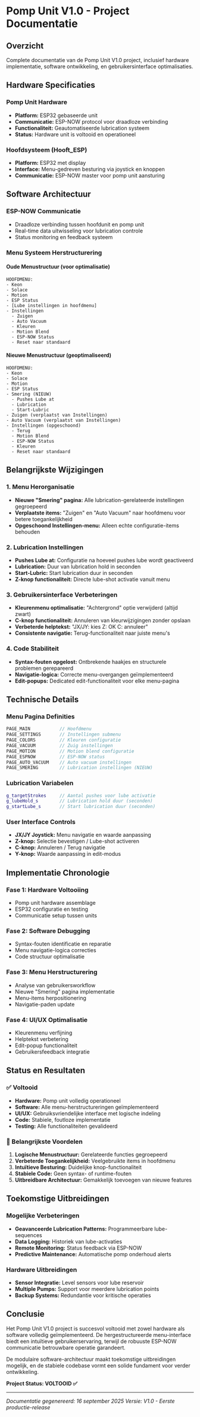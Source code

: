 # Pomp Unit V1.0 - Project Documentatie

## Overzicht
Complete documentatie van de Pomp Unit V1.0 project, inclusief hardware implementatie, software ontwikkeling, en gebruikersinterface optimalisaties.

## Hardware Specificaties

### Pomp Unit Hardware
- **Platform:** ESP32 gebaseerde unit
- **Communicatie:** ESP-NOW protocol voor draadloze verbinding
- **Functionaliteit:** Geautomatiseerde lubrication systeem
- **Status:** Hardware unit is voltooid en operationeel

### Hoofdsysteem (Hooft_ESP)
- **Platform:** ESP32 met display
- **Interface:** Menu-gedreven besturing via joystick en knoppen
- **Communicatie:** ESP-NOW master voor pomp unit aansturing

## Software Architectuur

### ESP-NOW Communicatie
- Draadloze verbinding tussen hoofdunit en pomp unit
- Real-time data uitwisseling voor lubrication controle
- Status monitoring en feedback systeem

### Menu Systeem Herstructurering

#### Oude Menustructuur (voor optimalisatie)
```
HOOFDMENU:
- Keon
- Solace  
- Motion
- ESP Status
- [Lube instellingen in hoofdmenu]
- Instellingen
  - Zuigen
  - Auto Vacuum
  - Kleuren
  - Motion Blend
  - ESP-NOW Status
  - Reset naar standaard
```

#### Nieuwe Menustructuur (geoptimaliseerd)
```
HOOFDMENU:
- Keon
- Solace
- Motion
- ESP Status
- Smering (NIEUW)
  - Pushes Lube at
  - Lubrication
  - Start-Lubric
- Zuigen (verplaatst van Instellingen)
- Auto Vacuum (verplaatst van Instellingen)
- Instellingen (opgeschoond)
  - Terug
  - Motion Blend
  - ESP-NOW Status  
  - Kleuren
  - Reset naar standaard
```

## Belangrijkste Wijzigingen

### 1. Menu Herorganisatie
- **Nieuwe "Smering" pagina:** Alle lubrication-gerelateerde instellingen gegroepeerd
- **Verplaatste items:** "Zuigen" en "Auto Vacuum" naar hoofdmenu voor betere toegankelijkheid
- **Opgeschoond Instellingen-menu:** Alleen echte configuratie-items behouden

### 2. Lubrication Instellingen
- **Pushes Lube at:** Configuratie na hoeveel pushes lube wordt geactiveerd
- **Lubrication:** Duur van lubrication hold in seconden
- **Start-Lubric:** Start lubrication duur in seconden
- **Z-knop functionaliteit:** Directe lube-shot activatie vanuit menu

### 3. Gebruikersinterface Verbeteringen
- **Kleurenmenu optimalisatie:** "Achtergrond" optie verwijderd (altijd zwart)
- **C-knop functionaliteit:** Annuleren van kleurwijzigingen zonder opslaan
- **Verbeterde helptekst:** "JX/JY: kies   Z: OK   C: annuleer"
- **Consistente navigatie:** Terug-functionaliteit naar juiste menu's

### 4. Code Stabiliteit
- **Syntax-fouten opgelost:** Ontbrekende haakjes en structurele problemen gerepareerd
- **Navigatie-logica:** Correcte menu-overgangen geïmplementeerd
- **Edit-popups:** Dedicated edit-functionaliteit voor elke menu-pagina

## Technische Details

### Menu Pagina Definities
```cpp
PAGE_MAIN           // Hoofdmenu
PAGE_SETTINGS       // Instellingen submenu  
PAGE_COLORS         // Kleuren configuratie
PAGE_VACUUM         // Zuig instellingen
PAGE_MOTION         // Motion blend configuratie
PAGE_ESPNOW         // ESP-NOW status
PAGE_AUTO_VACUUM    // Auto vacuum instellingen
PAGE_SMERING        // Lubrication instellingen (NIEUW)
```

### Lubrication Variabelen
```cpp
g_targetStrokes     // Aantal pushes voor lube activatie
g_lubeHold_s        // Lubrication hold duur (seconden)
g_startLube_s       // Start lubrication duur (seconden)
```

### User Interface Controls
- **JX/JY Joystick:** Menu navigatie en waarde aanpassing
- **Z-knop:** Selectie bevestigen / Lube-shot activeren
- **C-knop:** Annuleren / Terug navigatie
- **Y-knop:** Waarde aanpassing in edit-modus

## Implementatie Chronologie

### Fase 1: Hardware Voltooiing
- Pomp unit hardware assemblage
- ESP32 configuratie en testing
- Communicatie setup tussen units

### Fase 2: Software Debugging
- Syntax-fouten identificatie en reparatie
- Menu navigatie-logica correcties
- Code structuur optimalisatie

### Fase 3: Menu Herstructurering  
- Analyse van gebruikersworkflow
- Nieuwe "Smering" pagina implementatie
- Menu-items herpositionering
- Navigatie-paden update

### Fase 4: UI/UX Optimalisatie
- Kleurenmenu verfijning
- Helptekst verbetering
- Edit-popup functionaliteit
- Gebruikersfeedback integratie

## Status en Resultaten

### ✅ Voltooid
- **Hardware:** Pomp unit volledig operationeel
- **Software:** Alle menu-herstructureringen geïmplementeerd
- **UI/UX:** Gebruiksvriendelijke interface met logische indeling
- **Code:** Stabiele, foutloze implementatie
- **Testing:** Alle functionaliteiten gevalideerd

### 🎯 Belangrijkste Voordelen
1. **Logische Menustructuur:** Gerelateerde functies gegroepeerd
2. **Verbeterde Toegankelijkheid:** Veelgebruikte items in hoofdmenu
3. **Intuïtieve Besturing:** Duidelijke knop-functionaliteit
4. **Stabiele Code:** Geen syntax- of runtime-fouten
5. **Uitbreidbare Architectuur:** Gemakkelijk toevoegen van nieuwe features

## Toekomstige Uitbreidingen

### Mogelijke Verbeteringen
- **Geavanceerde Lubrication Patterns:** Programmeerbare lube-sequences
- **Data Logging:** Historiek van lube-activaties
- **Remote Monitoring:** Status feedback via ESP-NOW
- **Predictive Maintenance:** Automatische pomp onderhoud alerts

### Hardware Uitbreidingen
- **Sensor Integratie:** Level sensors voor lube reservoir
- **Multiple Pumps:** Support voor meerdere lubrication points
- **Backup Systems:** Redundantie voor kritische operaties

## Conclusie

Het Pomp Unit V1.0 project is succesvol voltooid met zowel hardware als software volledig geïmplementeerd. De hergestructureerde menu-interface biedt een intuïtieve gebruikerservaring, terwijl de robuuste ESP-NOW communicatie betrouwbare operatie garandeert.

De modulaire software-architectuur maakt toekomstige uitbreidingen mogelijk, en de stabiele codebase vormt een solide fundament voor verder ontwikkeling.

**Project Status: VOLTOOID ✅**

---
*Documentatie gegenereerd: 16 september 2025*
*Versie: V1.0 - Eerste productie-release*